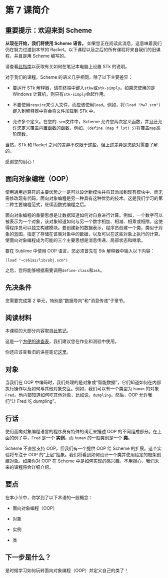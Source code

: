 # 第 7 课简介

## 重要提示：欢迎来到 Scheme

**从现在开始，我们将使用 Scheme 语言。** 如果您正在阅读此消息，这意味着我们仍在努力过渡到本节的 Racket。以下课程以及之后的所有课程将来自我们的旧课程，并且是用 Scheme 编写的。

请查看[此指南](https://docs.google.com/document/d/1SMi4VZtL308zscmrpz5nClO1Kg0ZnDXc4R1wMBTsgsE/edit?usp=sharing)以获取有关如何在笔记本电脑上设置 STk 的说明。

对于我们的课程，Scheme 的语义几乎相同，除了以下主要差异：

+   要运行 STk 解释器，请在终端中键入`stkw`或`stk-simply`。如果您使用的是 Windows 计算机，则只有`stk-simply`会起作用。

+   不要使用`require`来引入文件，而应该使用`load`。例如，将`(load "hw7.scm")`键入到解释器中将会将文件加载到 STk 中。

+   允许多个定义。在您的`.scm`文件中，Scheme 允许您两次定义函数，并且还允许您定义覆盖内置函数的函数，例如，`(define (map f lst) 5)`将覆盖`map`高阶函数。

当然，STk 和 Racket 之间的差异不仅限于这些，但上述差异是您绝对需要了解的。

感谢您的耐心！

## 面向对象编程（OOP）

使用通用运算符的主要优势之一是可以设计新模块并将其添加到现有模块中，而无需修改现有代码。面向对象编程是另一种具有这种优势的技术。这是我们学习的第二种主要编程范式，继续函数式编程之后。

面向对象编程的重要思想是让数据知道如何对自身进行计算。例如，一个数字可以被表示为一个对象，该对象知道如何与另一个数字相加、相减、相乘或相除。这使得程序员可以独立构建模块。要创建新的数据表示，程序员创建一个类，类似于对象的蓝图，指定了存储在该类对象中的数据，以及可以在这些对象上执行的计算。使面向对象编程成为可能的三个主要思想是消息传递、局部状态和继承。

要在 Sublime 中使用 OOP 语言，您必须首先在 Stk 解释器中输入以下内容：

```
(load "~cs61as/lib/obj.scm") 
```

之后，您将能够根据需要调用`define-class`和`ask`。

## 先决条件

您需要完成第 2 单元，特别是“数据导向”和“消息传递”子章节。

## 阅读材料

本课程的大部分内容取自[此笔记](http://inst.eecs.berkeley.edu/~cs61as/reader/aboveline.pdf)。

这是一个[方便的速查表](https://docs.google.com/file/d/0B2F__e2jC6gQSHhBdERPZ0pVRG8/edit)，我们建议您在作业和测验中使用。

你还应该查看旧的讲座笔记[这里](http://www-inst.eecs.berkeley.edu/~cs61as/reader/notes.pdf#page=46)。

## 对象

当我们在 OOP 中编码时，我们处理的是对象或“智能数据”，它们知道如何在内部执行操作以及如何与其他对象交互。例如，我们可以有一个类型为 `human` 的对象 `Fred`。他内部知道如何吃其他对象，比如说，`dumpling`。然后，OOP 允许我们“让 Fred 吃 dumpling”。

## 行话

使用面向对象编程语言的程序员有特殊的词汇来描述 OOP 的不同组成部分。在上面的例子中，`Fred` 是一个 **实例**，而 `human` 的一般类别是一个 **类**。

Scheme 不直接支持 OOP，但我们有一个提供 OOP 给 Scheme 的扩展。这个实验将专注于 OOP 的“上层”抽象。我们将看到如何设计一个类并使用给定的框架创建对象。如果你对 OOP 在 Scheme 中是如何实现的感兴趣，不用担心，我们未来的课程将会详细介绍。

## 要点

在本小节中，你学到了以下术语的一般概念：

+   面向对象编程（OOP）

+   对象

+   实例

+   类

## 下一步是什么？

是时候学习如何玩转面向对象编程（OOP）并定义自己的类了！
